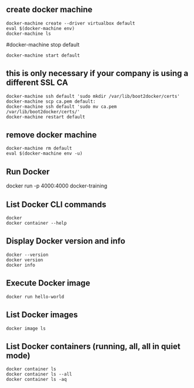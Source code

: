 ## create docker machine
~~~~
docker-machine create --driver virtualbox default
eval $(docker-machine env)
docker-machine ls
~~~~

#docker-machine stop default
~~~~
docker-machine start default
~~~~

## this is only necessary if your company is using a different SSL CA 
~~~~
docker-machine ssh default 'sudo mkdir /var/lib/boot2docker/certs'
docker-machine scp ca.pem default:
docker-machine ssh default 'sudo mv ca.pem /var/lib/boot2docker/certs/'
docker-machine restart default 
~~~~

## remove docker machine
~~~~
docker-machine rm default
eval $(docker-machine env -u)
~~~~


## Run Docker
docker run -p 4000:4000 docker-training



## List Docker CLI commands
~~~~
docker
docker container --help
~~~~

## Display Docker version and info
~~~~
docker --version
docker version
docker info
~~~~

## Execute Docker image
~~~~
docker run hello-world
~~~~

## List Docker images
~~~~
docker image ls
~~~~

## List Docker containers (running, all, all in quiet mode)
~~~~
docker container ls
docker container ls --all
docker container ls -aq
~~~~
